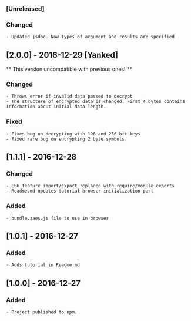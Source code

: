 ### [Unreleased]
### Changed 
    - Updated jsdoc. Now types of argument and results are specified

## [2.0.0] - 2016-12-29 [Yanked]
** This version uncompatible with previous ones! **
### Changed
    - Throws error if invalid data passed to decrypt
    - The structure of encrypted data is changed. First 4 bytes contains information about initial data length.
### Fixed
    - Fixes bug on decrypting with 196 and 256 bit keys
    - Fixed rare bug on encrypting 2 byte symbols

## [1.1.1] - 2016-12-28
### Changed
    - ES6 feature import/export replaced with require/module.exports
    - Readme.md updates tutorial browser initialization part
### Added
    - bundle.zaes.js file to use in browser

## [1.0.1] - 2016-12-27
### Added
    - Adds tutorial in Readme.md

## [1.0.0] - 2016-12-27
### Added
    - Project published to npm.